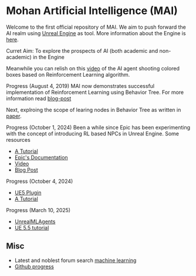 Mohan Artificial Intelligence (MAI)
=======================================

Welcome to the first official repository of MAI. We aim to push forward the AI realm using [Unreal Engine](https://github.com/EpicGames/UnrealEngine)
as tool. More information about the Engine is [here](https://www.unrealengine.com/en-US/feed). 

Curret Aim: To explore the prospects of AI (both academic and non-academic) in the Engine

Meanwhile you can relish on this [video](https://www.youtube.com/watch?v=S0lqbgiEOC4) of the AI agent shooting colored boxes based on Reinforcement Learning algorithm.

Progress (August 4, 2019)
MAI now demonstrates successful implementation of Reinforcement Learning using Behavior Tree. For more information read [blog-post](https://ravimohan.net/2019/08/03/b-for-behavior-blackboard-and-brain-3/)

Next, explroing the scope of learing nodes in Behavior Tree as written in [paper](https://arxiv.org/abs/1506.02312).

Progress (October 1, 2024)
Been a while since Epic has been experimenting with the concept of introducing RL based NPCs in Unreal Engine. Some resources
  - [A Tutorial](https://github.com/ravimohan1991/ue-la-example)
  - [Epic's Documentation](https://dev.epicgames.com/community/learning/courses/kRm/unreal-engine-learning-agents-5-4/4JPj/unreal-engine-learning-agents-intro-5-4)
  - [Video](https://cdn.qstv.on.epicgames.com/playlist/169c18db-fa28-4515-86c8-df4673653857/main.m3u8?s=eyJhbGciOiJIUzUxMiIsImtpZCI6ImxoTFF4a1JJemxYdGoiLCJ0eXAiOiJKV1QifQ.eyJzdWIiOiJXSWNvWE9ZbS85aTZLQU10K0RNakhHMTVUY0hMMVhrTHUvYkphRWw5Y0QwPSIsImV4cCI6MTcyNzc3ODIzMX0.LjWhNYcHNv9uL4hxwMV0B3ArIDPzXg7LAuIZZdm0bI7dFuFZV5ROpJ9BrkjrbFv5HcTCtuXhSn9XiAcSbC75eQ)
  - [Blog Post](https://medium.com/@gensen/early-explorations-of-learning-agents-in-unreal-engine-ef74b058161e)

Progress (October 4, 2024)
- [UE5 Plugin](https://github.com/krumiaa/MindMaker)
- [A Tutorial](https://towardsdatascience.com/create-a-custom-deep-reinforcement-learning-environment-in-ue4-cf7055aebb3e)

Progress (March 10, 2025)
- [UnrealMLAgents](https://github.com/ravimohan1991/UnrealMLAgents)
- [UE 5.5 tutorial](https://dev.epicgames.com/community/learning/courses/GAR/unreal-engine-learning-agents-5-5/bZnJ/unreal-engine-learning-agents-5-5)

Misc
---------------

- Latest and noblest forum search
  [machine learning](https://forums.unrealengine.com/tags/intersection/unreal-engine/machine-learning)
- [Github progress](https://github.com/EpicGames/UnrealEngine/tree/release/Engine/Plugins/Experimental/LearningAgents)
